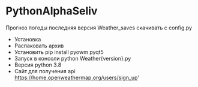 # PythonAlphaSeliv
Прогноз погоды последняя версия Weather_saves скачивать с config.py
- Установка
- Распаковать архив
- Установить pip install pyowm pyqt5
- Запуск в консоли python Weather{version}.py
- Версия python 3.8
- Сайт для получения api https://home.openweathermap.org/users/sign_up'
